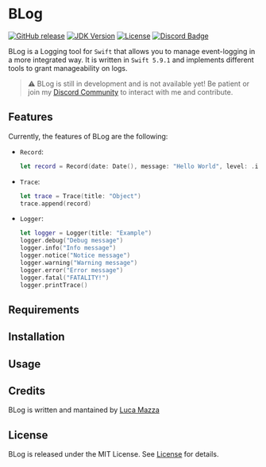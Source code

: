 # BLog
[![GitHub release](https://img.shields.io/github/v/release/lucamazzza/BLog?color=green&label=latest%20release&sort=semver&style=for-the-badge)](https://github.com/lucamazzza/BLog/releases/latest)
[![JDK Version](https://img.shields.io/badge/Swift-5.9.1-orange.svg?logo=swift&style=for-the-badge)](https://www.swift.org/about/)
[![License](https://img.shields.io/badge/License-MIT-purple?style=for-the-badge)](LICENSE)
[![Discord Badge](https://img.shields.io/discord/1119987238202261664?color=5865F2&label=&logo=discord&logoColor=white&style=for-the-badge)](https://discord.gg/B3yXwmHb2V)

BLog is a Logging tool for `Swift` that allows you to manage event-logging in a more integrated way.
It is written in `Swift 5.9.1` and implements different tools to grant manageability on logs.

> ⚠️ BLog is still in development and is not available yet! Be patient or join my [Discord Community](https://discord.gg/B3yXwmHb2V) to interact with me and contribute.

## Features
Currently, the features of BLog are the following:
* `Record`:
  ```swift
  let record = Record(date: Date(), message: "Hello World", level: .info)
  ```
* `Trace`:
  ```swift
  let trace = Trace(title: "Object")
  trace.append(record)
  ```
* `Logger`:
  ```swift
  let logger = Logger(title: "Example")
  logger.debug("Debug message")
  logger.info("Info message")
  logger.notice("Notice message")
  logger.warning("Warning message")
  logger.error("Error message")
  logger.fatal("FATALITY!")
  logger.printTrace()
  ```

## Requirements


## Installation


## Usage


## Credits
BLog is written and mantained by [Luca Mazza](https://mazluc.ch)

## License
BLog is released under the MIT License.
See [License](LICENSE) for details.
